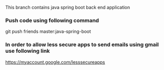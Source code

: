 This branch contains java spring boot back end application
### Push code using following command
git push friends master:java-spring-boot
### In order to allow less secure apps to send emails using gmail use following link
https://myaccount.google.com/lesssecureapps
